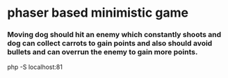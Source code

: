 # phaser based minimistic game
### Moving dog should hit an enemy which constantly shoots and dog can collect carrots to gain points and also should avoid bullets and can overrun the enemy to gain more points.

 php -S localhost:81
